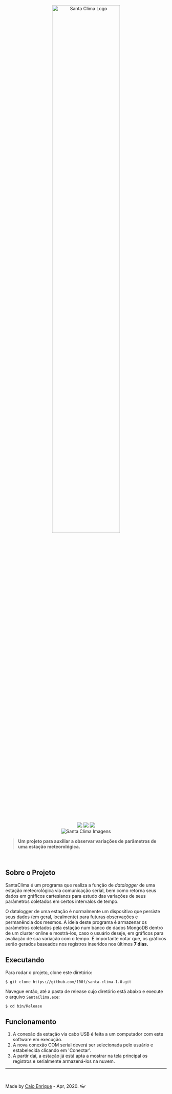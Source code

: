 <p align='center'>
<img src="https://i.imgur.com/RzGluDq.png" alt="Santa Clima Logo" width="65%" height="65%"/>
  
<br>
<br>

<img src="https://img.shields.io/badge/WinForms-purple?style=flat-square&logo=visual-studio"/>
<img src="https://img.shields.io/badge/C%23%20-%23239120.svg?&style=flat-square&logo=visual-studio&logoColor=white&color=purple"/>
<img src="https://img.shields.io/badge/MongoDB-3072a5?style=flat-square&logo=mongodb"/>

<br>

<img src="https://i.imgur.com/hsuDc5r.png" alt="Santa Clima Imagens" />
</p>

> __Um projeto para auxiliar a observar variações de parâmetros de uma estação meteorológica.__

<br>

## Sobre o Projeto
SantaClima é um programa que realiza a função de *datalogger* de uma estação meteorológica via comunicação serial, bem como retorna seus dados em gráficos cartesianos para estudo das variações de seus parâmetros coletados em certos intervalos de tempo.

O datalogger de uma estação é normalmente um dispositivo que persiste seus dados (em geral, localmente) para futuras observações e permanência dos mesmos. A ideia deste programa é armazenar os parâmetros coletados pela estação num banco de dados MongoDB dentro de um cluster online e mostrá-los, caso o usuário deseje, em gráficos para avaliação de sua variação com o tempo. É importante notar que, os gráficos serão gerados baseados nos registros inseridos nos últimos **7 dias.**

## Executando
Para rodar o projeto, clone este diretório:
```
$ git clone https://github.com/100f/santa-clima-1.0.git
```
Navegue então, até a pasta de release cujo diretório está abaixo e execute o arquivo `SantaClima.exe`:
```
$ cd bin/Release
```

## Funcionamento
1. A conexão da estação via cabo USB é feita a um computador com este software em execução.
2. A nova conexão COM serial deverá ser selecionada pelo usuário e estabelecida clicando em 'Conectar'.
3. A partir daí, a estação já está apta a mostrar na tela principal os registros e serialmente armazená-los na nuvem.

<hr>
<br>

Made by [Caio Enrique](http://github.com/100f) - Apr, 2020. :eyeglasses:



